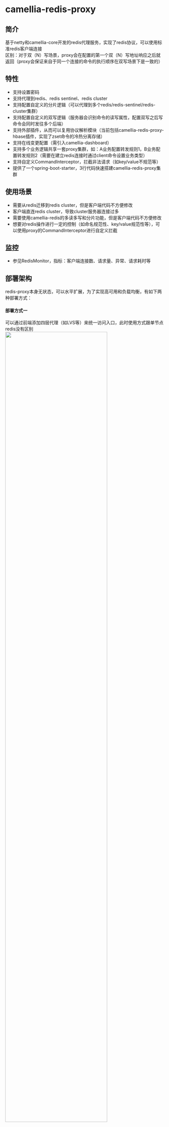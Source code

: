 
# camellia-redis-proxy
## 简介  
基于netty和camellia-core开发的redis代理服务，实现了redis协议，可以使用标准redis客户端连接      
区别：对于双（N）写场景，proxy会在配置的第一个双（N）写地址响应之后就返回（proxy会保证来自于同一个连接的命令的执行顺序在双写场景下是一致的）

## 特性
* 支持设置密码
* 支持代理到redis、redis sentinel、redis cluster  
* 支持配置自定义的分片逻辑（可以代理到多个redis/redis-sentinel/redis-cluster集群）  
* 支持配置自定义的双写逻辑（服务器会识别命令的读写属性，配置双写之后写命令会同时发往多个后端）  
* 支持外部插件，从而可以复用协议解析模块（当前包括camellia-redis-proxy-hbase插件，实现了zset命令的冷热分离存储）  
* 支持在线变更配置（需引入camellia-dashboard）  
* 支持多个业务逻辑共享一套proxy集群，如：A业务配置转发规则1，B业务配置转发规则2（需要在建立redis连接时通过client命令设置业务类型）      
* 支持自定义CommandInterceptor，拦截非法请求（如key/value不规范等）  
* 提供了一个spring-boot-starter，3行代码快速搭建camellia-redis-proxy集群  

## 使用场景
* 需要从redis迁移到redis cluster，但是客户端代码不方便修改  
* 客户端直连redis cluster，导致cluster服务器连接过多  
* 需要使用camellia-redis的多读多写和分片功能，但是客户端代码不方便修改  
* 想要对redis操作进行一定的控制（如命名规范性、key/value规范性等），可以使用proxy的CommandInterceptor进行自定义拦截  

## 监控
* 参见RedisMonitor，指标：客户端连接数、请求量、异常、请求耗时等  

## 部署架构
redis-proxy本身无状态，可以水平扩展，为了实现高可用和负载均衡，有如下两种部署方式：     
#### 部署方式一
可以通过前端添加四层代理（如LVS等）来统一访问入口，此时使用方式跟单节点redis没有区别    
<img src="doc/1.png" width="80%" height="80%">  
#### 部署方式二
对于proxy侧，可以通过eureka、zk等注册中心进行注册，在客户端进行负载均衡   
如果要使用eureka作为注册中心，引入spring-cloud-starter-netflix-eureka-client即可  
如果要使用zk作为注册中心，引入camellia-redis-proxy-zk-registry-spring-boot-starter即可(参见camellia-redis-proxy-samples)    

对于客户端侧，如果是Java，则使用RedisProxyJedisPool代替JedisPool即可使用标准Jedis访问代理服务    
如果使用zk作为注册中心，使用ZkProxyDiscovery传入RedisProxyJedisPool即可  
    
特别的，如果客户端使用CamelliaRedisTemplate并且使用spring boot构建服务，此时的使用方式是：  
如果使用zk作为注册中心，则引入camellia-redis-spring-boot-starter和camellia-redis-zk-discovery-spring-boot-starter即可  
如果使用eureka作为注册中心，则引入camellia-redis-spring-boot-starter和camellia-redis-eureka-spring-boot-starter即可   
上述方式下，会自动初始化一个使用了camellia-redis-proxy的CamelliaRedisTemplate对象，业务可以使用Autowired的方式获取到该对象      
<img src="doc/2.png" width="80%" height="80%">  

## maven依赖
```
<dependency>
  <groupId>com.netease.nim</groupId>
  <artifactId>camellia-redis-proxy-spring-boot-starter</artifactId>
  <version>a.b.c</version>
</dependency>
```

## 支持的命令
```
##数据库
PING,AUTH,ECHO,CLIENT,QUIT,EXISTS,DEL,TYPE,EXPIRE,
EXPIREAT,TTL,PERSIST,PEXPIRE,PEXPIREAT,PTTL,SORT
##字符串
SET,GET,GETSET,MGET,SETNX,SETEX,MSET,DECRBY,DECR,INCRBY,INCR,APPEND,
STRLEN,INCRBYFLOAT,PSETEX,SETRANGE,GETRANGE,SUBSTR,
##哈希表
HSET,HGET,HSETNX,HMSET,HMGET,HINCRBY,HEXISTS,HDEL,HLEN,HKEYS,
HVALS,HGETALL,HINCRBYFLOAT,HSCAN,
##队列
RPUSH,LPUSH,LLEN,LRANGE,LTRIM,LINDEX,LSET,LREM,LPOP,RPOP,LINSERT,LPUSHX,RPUSHX,
##集合
SADD,SMEMBERS,SREM,SPOP,SCARD,SISMEMBER,SRANDMEMBER,SSCAN,
##有序集合
ZADD,ZINCRBY,ZRANK,ZCARD,ZSCORE,ZCOUNT,ZRANGE,ZRANGEBYSCORE,ZRANGEBYLEX,
ZREVRANK,ZREVRANGE,ZREVRANGEBYSCORE,ZREVRANGEBYLEX,ZREM,
ZREMRANGEBYRANK,ZREMRANGEBYSCORE,ZREMRANGEBYLEX,ZLEXCOUNT,ZSCAN,
##位图
SETBIT,GETBIT,BITPOS,BITCOUNT,BITFIELD,
##地理位置
GEOADD,GEODIST,GEOHASH,GEOPOS,GEORADIUS,GEORADIUSBYMEMBER,
##脚本
EVAL,EVALSHA,

```

## 示例  
### 代理到redis cluster
```
server:
  port: 6380
spring:
  application:
    name: camellia-redis-proxy-server

camellia-redis-proxy:
  password: pass123
  monitor-enable: true
  monitor-interval-seconds: 30
  transpond:
    type: local
    local:
      type: simple
      resource: redis-cluster://@127.0.0.1:6379,127.0.0.1:6380,127.0.0.1:6381
```
### 复杂配置（包含读写分离和分片，单独的一个json文件）
```
server:
  port: 6380
spring:
  application:
    name: camellia-redis-proxy-server

camellia-redis-proxy:
  password: pass123
  transpond:
    type: local
    local:
      type: complex
      json-file: resource-table.json
```
```
{
  "type": "shading",
  "operation": {
    "operationMap": {
      "4": {
        "read": "redis://password1@127.0.0.1:6379",
        "type": "rw_separate",
        "write": {
          "resources": [
            "redis://password1@127.0.0.1:6379",
            "redis://password2@127.0.0.1:6380"
          ],
          "type": "multi"
        }
      },
      "0-2": "redis-cluster://@127.0.0.1:6379,127.0.0.1:6380,127.0.0.1:6381",
      "1-3-5": "redis://password2@127.0.0.1:6380"
    },
    "bucketSize": 6
  }
}
```
### 使用dashboard管理代理配置
```
server:
  port: 6380
spring:
  application:
    name: camellia-redis-proxy-server

camellia-redis-proxy:
  password: pass123
  transpond:
    type: remote
    remote:
      bid: 1
      bgroup: default
      dynamic: true
      url: http://127.0.0.1:8080
```
### 对于1.0.9及以上的版本，proxy提供了一个关于性能的参数，即转发模块使用哪种队列，默认不使用队列，可选的是LinkedBlockingQueue和Disruptor
```
默认不使用队列的选项下，性能比较中庸，而对于使用队列的参数下，会更耗CPU，如果机器配置较高可以选择，否则可能反而因为proxy层CPU消耗较高引起端侧RT上升，按需选择  
性能：Disruptor > LinkedBlockingQueue > None（不使用队列）   
CPU消耗：Disruptor > LinkedBlockingQueue > None（不使用队列）  
性能相关具体可见文末的[云主机环境测试（v1.0.8 vs v1.0.9）]   
``` 
使用LinkedBlockingQueue的配置示例：    
```
server:
  port: 6380
spring:
  application:
    name: camellia-redis-proxy-server

camellia-redis-proxy:
  password: pass123
  monitor-enable: true
  monitor-interval-seconds: 30
  transpond:
    type: local
    local:
      type: simple
      resource: redis-cluster://@127.0.0.1:6379,127.0.0.1:6380,127.0.0.1:6381
    redis-conf:
      queue-type: linkedblockingqueue
```
使用Disruptor的配置示例：    
```
server:
  port: 6380
spring:
  application:
    name: camellia-redis-proxy-server

camellia-redis-proxy:
  password: pass123
  monitor-enable: true
  monitor-interval-seconds: 30
  transpond:
    type: local
    local:
      type: simple
      resource: redis-cluster://@127.0.0.1:6379,127.0.0.1:6380,127.0.0.1:6381
    redis-conf:
      queue-type: disruptor
```

### 更多示例和源码
[示例源码](/camellia-samples/camellia-redis-proxy-samples)
  

## 性能测试
[代理到redis cluster（v1.0.4）](performance-report-1.md)  
[分片（v1.0.4）](performance-report-2.md)  
[双写（v1.0.4）](performance-report-3.md)  
[异常测试（v1.0.4）](performance-report-4.md)  
[云主机环境性能测试（v1.0.7）](performance-report-5.md)  
[云主机环境性能测试（基于redis-benchmark）（v1.0.8 vs v1.0.9）](performance-report-6.md)    
[云主机环境性能测试（基于npt平台）（v1.0.8 vs v1.0.9）](performance-report-7.md)